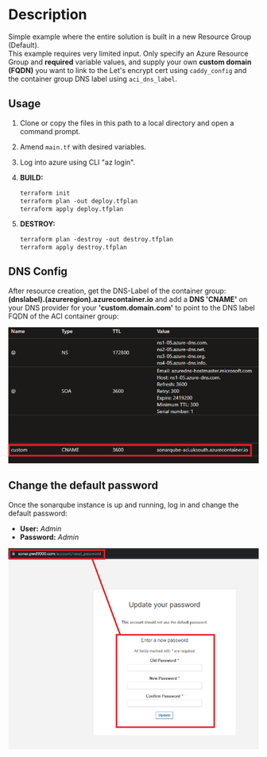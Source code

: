 # Description

Simple example where the entire solution is built in a new Resource Group (Default).  
This example requires very limited input. Only specify an Azure Resource Group and **required** variable values, and supply your own **custom domain (FQDN)** you want to link to the Let's encrypt cert using `caddy_config` and the container group DNS label using `aci_dns_label`.

## Usage

1. Clone or copy the files in this path to a local directory and open a command prompt.
2. Amend `main.tf` with desired variables.
3. Log into azure using CLI "az login".
4. **BUILD:**

    ```hcl
    terraform init
    terraform plan -out deploy.tfplan
    terraform apply deploy.tfplan
    ```

5. **DESTROY:**

    ```hcl
    terraform plan -destroy -out destroy.tfplan
    terraform apply destroy.tfplan
    ```

## DNS Config

After resource creation, get the DNS-Label of the container group: **(dnslabel).(azureregion).azurecontainer.io** and add a **DNS 'CNAME'** on your DNS provider for your **'custom.domain.com'** to point to the DNS label FQDN of the ACI container group:

![image.png](https://raw.githubusercontent.com/Pwd9000-ML/terraform-azurerm-sonarqube-aci/master/assets/dns01.png)  

## Change the default password

Once the sonarqube instance is up and running, log in and change the default password:

- **User:** _Admin_
- **Password:** _Admin_

![image.png](https://raw.githubusercontent.com/Pwd9000-ML/terraform-azurerm-sonarqube-aci/master/assets/default.png)
